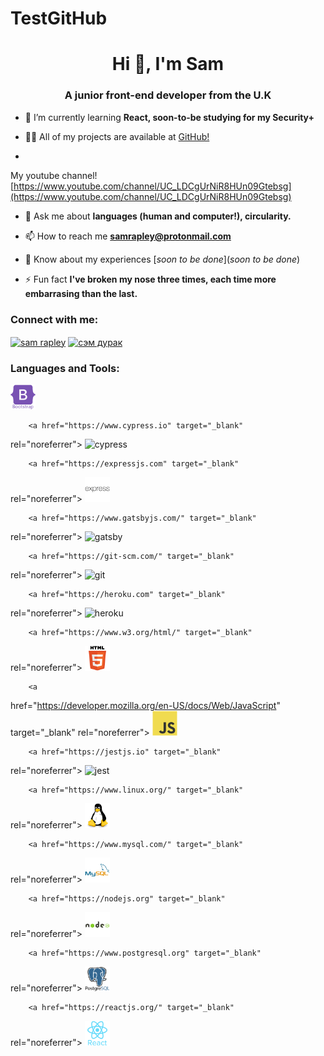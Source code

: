 # TestGitHub
<h1 align="center">Hi 👋, I'm Sam</h1>
<h3 align="center">A junior front-end developer from the U.K</h3>

- 🌱 I’m currently learning **React, soon-to-be studying for my Security+**

- 👨‍💻 All of my projects are available at [GitHub!](GitHub!)

-
 My youtube channel! 
[https://www.youtube.com/channel/UC_LDCgUrNiR8HUn09Gtebsg](https://www.youtube.com/channel/UC_LDCgUrNiR8HUn09Gtebsg)

- 💬 Ask me about **languages (human and computer!), circularity.**

- 📫 How to reach me **samrapley@protonmail.com**

- 📄 Know about my experiences [*soon to be done*](*soon to be done*)

- ⚡ Fun fact **I've broken my nose three times, each time more embarrasing than the last.**

<h3 align="left">Connect with me:</h3>
<p align="left">
<a
 href="https://linkedin.com/in/sam rapley" target="blank"><img 
align="center" 
src="https://raw.githubusercontent.com/rahuldkjain/github-profile-readme-generator/master/src/images/icons/Social/linked-in-alt.svg"
 alt="sam rapley" height="30" width="40" /></a>
<a 
href="https://www.youtube.com/c/сэм дурак" target="blank"><img 
align="center" 
src="https://raw.githubusercontent.com/rahuldkjain/github-profile-readme-generator/master/src/images/icons/Social/youtube.svg"
 alt="сэм дурак" height="30" width="40" /></a>
</p>

<h3 align="left">Languages and Tools:</h3>
<p
 align="left">
        <a href="https://getbootstrap.com" target="_blank" 
rel="noreferrer">
          <img 
src="https://raw.githubusercontent.com/devicons/devicon/master/icons/bootstrap/bootstrap-plain-wordmark.svg"
 alt="bootstrap" width="40" height="40"/>
        </a>
         
        <a href="https://www.cypress.io" target="_blank" 
rel="noreferrer">
          <img 
src="https://raw.githubusercontent.com/simple-icons/simple-icons/6e46ec1fc23b60c8fd0d2f2ff46db82e16dbd75f/icons/cypress.svg"
 alt="cypress" width="40" height="40"/>
        </a>
         
        <a href="https://expressjs.com" target="_blank" 
rel="noreferrer">
          <img 
src="https://raw.githubusercontent.com/devicons/devicon/master/icons/express/express-original-wordmark.svg"
 alt="express" width="40" height="40"/>
        </a>
         
        <a href="https://www.gatsbyjs.com/" target="_blank" 
rel="noreferrer">
          <img 
src="https://www.vectorlogo.zone/logos/gatsbyjs/gatsbyjs-icon.svg" 
alt="gatsby" width="40" height="40"/>
        </a>
         
        <a href="https://git-scm.com/" target="_blank" 
rel="noreferrer">
          <img 
src="https://www.vectorlogo.zone/logos/git-scm/git-scm-icon.svg" 
alt="git" width="40" height="40"/>
        </a>
         
        <a href="https://heroku.com" target="_blank" 
rel="noreferrer">
          <img 
src="https://www.vectorlogo.zone/logos/heroku/heroku-icon.svg" 
alt="heroku" width="40" height="40"/>
        </a>
         
        <a href="https://www.w3.org/html/" target="_blank" 
rel="noreferrer">
          <img 
src="https://raw.githubusercontent.com/devicons/devicon/master/icons/html5/html5-original-wordmark.svg"
 alt="html5" width="40" height="40"/>
        </a>
         
        <a 
href="https://developer.mozilla.org/en-US/docs/Web/JavaScript" 
target="_blank" rel="noreferrer">
          <img 
src="https://raw.githubusercontent.com/devicons/devicon/master/icons/javascript/javascript-original.svg"
 alt="javascript" width="40" height="40"/>
        </a>
         
        <a href="https://jestjs.io" target="_blank" 
rel="noreferrer">
          <img 
src="https://www.vectorlogo.zone/logos/jestjsio/jestjsio-icon.svg" 
alt="jest" width="40" height="40"/>
        </a>
         
        <a href="https://www.linux.org/" target="_blank" 
rel="noreferrer">
          <img 
src="https://raw.githubusercontent.com/devicons/devicon/master/icons/linux/linux-original.svg"
 alt="linux" width="40" height="40"/>
        </a>
         
        <a href="https://www.mysql.com/" target="_blank" 
rel="noreferrer">
          <img 
src="https://raw.githubusercontent.com/devicons/devicon/master/icons/mysql/mysql-original-wordmark.svg"
 alt="mysql" width="40" height="40"/>
        </a>
         
        <a href="https://nodejs.org" target="_blank" 
rel="noreferrer">
          <img 
src="https://raw.githubusercontent.com/devicons/devicon/master/icons/nodejs/nodejs-original-wordmark.svg"
 alt="nodejs" width="40" height="40"/>
        </a>
         
        <a href="https://www.postgresql.org" target="_blank" 
rel="noreferrer">
          <img 
src="https://raw.githubusercontent.com/devicons/devicon/master/icons/postgresql/postgresql-original-wordmark.svg"
 alt="postgresql" width="40" height="40"/>
        </a>
         
        <a href="https://reactjs.org/" target="_blank" 
rel="noreferrer">
          <img 
src="https://raw.githubusercontent.com/devicons/devicon/master/icons/react/react-original-wordmark.svg"
 alt="react" width="40" height="40"/>
        </a>
        </p>

